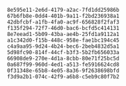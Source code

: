 
                8e595e11-2e6d-4179-a2ac-7fd1dd25986b
                67b6fb8e-0dd4-401b-9a11-f2bd236938a1
                42dbfcbf-a1fb-4fa0-ac9f-656828f2faf3
                f135f294-72f7-46d0-bac6-bcfd5c414131
                8e7eead1-5b09-43ba-ae4b-25fd1a9112a1
                a1c342d0-f15b-448c-958e-fae1bc194c45
                c4a9aa95-9d24-4b24-bec6-2beb4832d5a1
                5d98fc90-814f-44cf-b3f3-5b2fb656033a
                66908de9-270e-4d1a-8cbb-80e71f25bc5d
                0a687f99-960d-4ed1-a513-fe5916624cd8
                0f31348e-65b8-4e05-8a36-9f2638698bfd
                f3d9a2b1-074c-42f9-a6b8-c5eb9c80f7b2
                